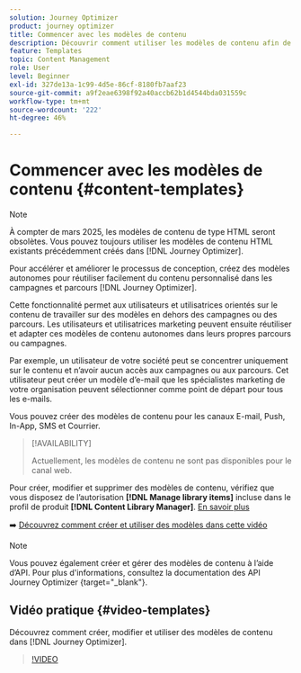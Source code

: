 ```yaml
---
solution: Journey Optimizer
product: journey optimizer
title: Commencer avec les modèles de contenu
description: Découvrir comment utiliser les modèles de contenu afin de réutiliser du contenu dans des campagnes et des parcours Journey Optimizer
feature: Templates
topic: Content Management
role: User
level: Beginner
exl-id: 327de13a-1c99-4d5e-86cf-8180fb7aaf23
source-git-commit: a9f2eae6398f92a40accb62b1d4544bda031559c
workflow-type: tm+mt
source-wordcount: '222'
ht-degree: 46%

---
```



# Commencer avec les modèles de contenu {#content-templates}

>[!NOTE]
>
>À compter de mars 2025, les modèles de contenu de type HTML seront obsolètes. Vous pouvez toujours utiliser les modèles de contenu HTML existants précédemment créés dans [!DNL Journey Optimizer].

Pour accélérer et améliorer le processus de conception, créez des modèles autonomes pour réutiliser facilement du contenu personnalisé dans les campagnes et parcours [!DNL Journey Optimizer].

Cette fonctionnalité permet aux utilisateurs et utilisatrices orientés sur le contenu de travailler sur des modèles en dehors des campagnes ou des parcours. Les utilisateurs et utilisatrices marketing peuvent ensuite réutiliser et adapter ces modèles de contenu autonomes dans leurs propres parcours ou campagnes.

<!--![](../rn/assets/do-not-localize/content-template.gif)-->

Par exemple, un utilisateur de votre société peut se concentrer uniquement sur le contenu et n’avoir aucun accès aux campagnes ou aux parcours. Cet utilisateur peut créer un modèle d’e-mail que les spécialistes marketing de votre organisation peuvent sélectionner comme point de départ pour tous les e-mails.

Vous pouvez créer des modèles de contenu pour les canaux E-mail, Push, In-App, SMS et Courrier.

>[!AVAILABILITY]
>
>Actuellement, les modèles de contenu ne sont pas disponibles pour le canal web.

Pour créer, modifier et supprimer des modèles de contenu, vérifiez que vous disposez de l’autorisation **[!DNL Manage library items]** incluse dans le profil de produit **[!DNL Content Library Manager]**. [En savoir plus](../administration/ootb-product-profiles.md#content-library-manager)

➡️ [Découvrez comment créer et utiliser des modèles dans cette vidéo](#video-templates)

>[!NOTE]
>
>Vous pouvez également créer et gérer des modèles de contenu à l’aide d’API. Pour plus d&#39;informations, consultez la documentation des API Journey Optimizer [](https://developer.adobe.com/journey-optimizer-apis/references/content/){target="_blank"}.

## Vidéo pratique {#video-templates}

Découvrez comment créer, modifier et utiliser des modèles de contenu dans [!DNL Journey Optimizer].

>[!VIDEO](https://video.tv.adobe.com/v/3413743/?quality=12)
